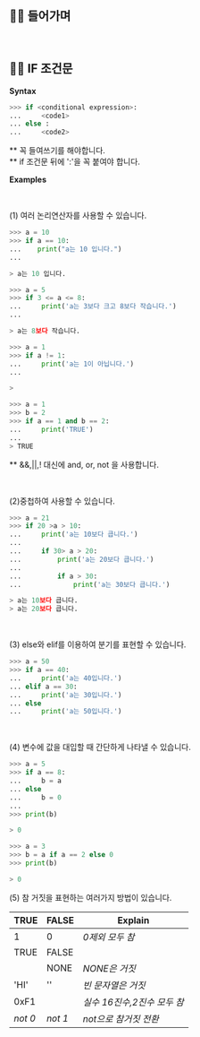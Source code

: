 ## 👨‍💻 들어가며

<br>

## 👩‍💼 IF 조건문

**Syntax**
```python
>>> if <conditional expression>:
...     <code1>
... else : 
...     <code2>
```
** 꼭 들여쓰기를 해야합니다.
<br>
** if 조건문 뒤에 ':'을 꼭 붙여야 합니다.
<br>

**Examples**

<br>

(1) 여러 논리연산자를 사용할 수 있습니다.

```python
>>> a = 10
>>> if a == 10:
...    print("a는 10 입니다.")
...

> a는 10 입니다.

```

```python
>>> a = 5
>>> if 3 <= a <= 8:
...     print('a는 3보다 크고 8보다 작습니다.')
...

> a는 8보다 작습니다.
```

```python
>>> a = 1
>>> if a != 1:
...     print('a는 1이 아닙니다.')
...

>
```

```python
>>> a = 1
>>> b = 2
>>> if a == 1 and b == 2:
...     print('TRUE')
...
> TRUE
```
** &&,||,! 대신에 and, or, not 을 사용합니다.

<br>

(2)중첩하여 사용할 수 있습니다.

```python
>>> a = 21
>>> if 20 >a > 10:
...     print('a는 10보다 큽니다.')
...
...     if 30> a > 20:
...         print('a는 20보다 큽니다.')
...
...         if a > 30:
...             print('a는 30보다 큽니다.')

> a는 10보다 큽니다.
> a는 20보다 큽니다.
```
<br>

(3) else와 elif를 이용하여 분기를 표현할 수 있습니다.

```python
>>> a = 50
>>> if a == 40:
...     print('a는 40입니다.')
... elif a == 30:
...     print('a는 30입니다.')
... else
...     print('a는 50입니다.')
```
<br>

(4) 변수에 값을 대입할 때 간단하게 나타낼 수 있습니다.

```python
>>> a = 5
>>> if a == 8:
...     b = a
... else 
...     b = 0
...
>>> print(b)

> 0
```

```python
>>> a = 3
>>> b = a if a == 2 else 0
>>> print(b)

> 0
```

(5) 참 거짓을 표현하는 여러가지 방법이 있습니다.
<br>

| TRUE  | FALSE |     Explain     |
|-------|-------|-----------------|
|   1   |   0   |  _0제외 모두 참_  |
|  TRUE | FALSE |              |
|       | NONE  | _NONE은 거짓_  |  
| 'HI'  |   ''  | _빈 문자열은 거짓_|
| 0xF1  |       |_실수 16진수,2진수 모두 참_|
|_not 0_|_not 1_|_not으로 참거짓 전환_|
